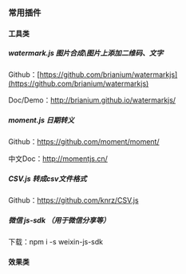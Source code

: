 ### 常用插件

#### 工具类

##### watermark.js 图片合成\图片上添加二维码、文字 

Github：[https://github.com/brianium/watermarkjs](https://github.com/brianium/watermarkjs)

Doc/Demo：http://brianium.github.io/watermarkjs/

##### moment.js 日期转义

Github：https://github.com/moment/moment/

中文Doc：http://momentjs.cn/

##### CSV.js 转成csv文件格式

Github：https://github.com/knrz/CSV.js

##### 微信 js-sdk （用于微信分享等）

下载：npm i -s weixin-js-sdk

#### 效果类



##### 